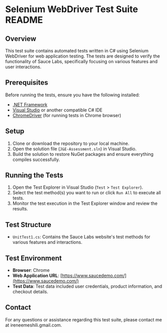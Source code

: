 
# Selenium WebDriver Test Suite README

## Overview

This test suite contains automated tests written in C# using Selenium WebDriver for web application testing. The tests are designed to verify the functionality of Sauce Labs, specifically focusing on various features and user interactions.

## Prerequisites

Before running the tests, ensure you have the following installed:

- [.NET Framework](https://dotnet.microsoft.com/download)
- [Visual Studio](https://visualstudio.microsoft.com/downloads/) or another compatible C# IDE
- [ChromeDriver](https://sites.google.com/a/chromium.org/chromedriver/downloads) (for running tests in Chrome browser)

## Setup

1. Clone or download the repository to your local machine.
2. Open the solution file (`J&E-Assessment.sln`) in Visual Studio.
3. Build the solution to restore NuGet packages and ensure everything compiles successfully.

## Running the Tests

1. Open the Test Explorer in Visual Studio (`Test` > `Test Explorer`).
2. Select the test method(s) you want to run or click `Run All` to execute all tests.
3. Monitor the test execution in the Test Explorer window and review the results.

## Test Structure

- `UnitTest1.cs`: Contains the Sauce Labs website's test methods for various features and interactions.

## Test Environment

- **Browser**: Chrome
- **Web Application URL**: [https://www.saucedemo.com/](https://www.saucedemo.com/)
- **Test Data**: Test data included user credentials, product information, and checkout details.

## Contact

For any questions or assistance regarding this test suite, please contact me at ireneemeshili.gmail.com.
